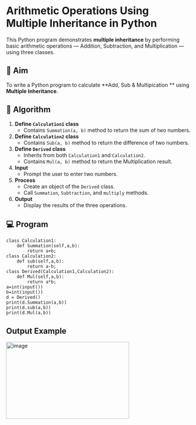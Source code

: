 # Arithmetic Operations Using Multiple Inheritance in Python

This Python program demonstrates **multiple inheritance** by performing basic arithmetic operations — Addition, Subtraction, and Multiplication — using three classes.

## 🎯 Aim

To write a Python program to calculate **Add, Sub & Multipication ** using **Multiple Inheritance**.

## 🧠 Algorithm

1. **Define `Calculation1` class**
   - Contains `Summation(a, b)` method to return the sum of two numbers.
2. **Define `Calculation2` class**
   - Contains `Sub(a, b)` method to return the difference of two numbers.
3. **Define `Derived` class**
   - Inherits from both `Calculation1` and `Calculation2`.
   - Contains `Mul(a, b)` method to return the Multiplication result.
4. **Input**
   - Prompt the user to enter two numbers.
5. **Process**
   - Create an object of the `Derived` class.
   - Call `Summation`, `Subtraction`, and `multiply` methods.
6. **Output**
   - Display the results of the three operations.

## 💻 Program 
~~~
class Calculation1:  
    def Summation(self,a,b):  
        return a+b;  
class Calculation2:  
    def sub(self,a,b):  
        return a-b;  
class Derived(Calculation1,Calculation2):  
    def Mul(self,a,b):  
        return a*b;  
a=int(input())
b=int(input())
d = Derived()  
print(d.Summation(a,b))  
print(d.sub(a,b))  
print(d.Mul(a,b))
~~~
## Output Example

<img width="334" height="209" alt="image" src="https://github.com/user-attachments/assets/33a0230d-71ef-43a9-83db-de167871c1bf" />


